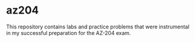 # az204
This repository contains labs and practice problems that were instrumental in my successful preparation for the AZ-204 exam.
